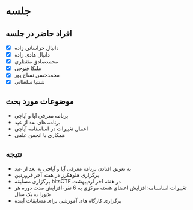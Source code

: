 # جلسه
## افراد حاضر در جلسه
- [x] دانیال خراسانی زاده
- [x] دانیال هادی زاده
- [x] محمدصادق منتظری
- [x] ملیکا فتوحی
- [x] محمدحسن نساج پور
- [x] شنتیا سلطانی

## موضوعات مورد بحث
* برنامه معرفی آپا و آپاچی
* برنامه های بعد از عید
* اعمال تغییرات در اساسنامه آپاچی
* همکاری با انجمن علمی

## نتیجه
* به تعویق افتادن برنامه معرفی آپا و آپاچی به بعد از عید
* برگزاری هلوهکرز در هفته آخر فروردین
* برگزاری مسابقه bitsCTF در هفته آخر اردیبهشت
* تغییرات اساسنامه:افزایش اعضای هسته مرکزی به 6 نفر-افزایش مدت دوره هر شورا به یک سال
* برگزاری کارگاه های آموزشی برای مسابقات آینده